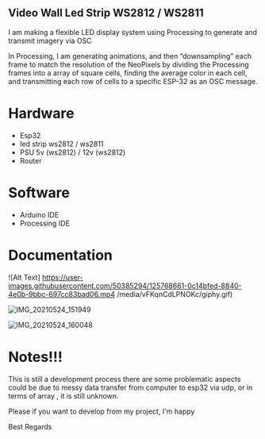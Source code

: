 ## Video Wall Led Strip WS2812 / WS2811

I am making a flexible LED display system using Processing to generate and transmit imagery via OSC

In Processing, I am generating animations, and then “downsampling” each frame to match the resolution of the NeoPixels by dividing the Processing frames into a array of square cells, finding the average color in each cell, and transmitting each row of cells to a specific ESP-32 as an OSC message.

# Hardware 
- Esp32 
- led strip ws2812 / ws2811
- PSU 5v (ws2812) / 12v (ws2812)
- Router

# Software
- Arduino IDE
- Processing IDE

# Documentation

![Alt Text]
https://user-images.githubusercontent.com/50385294/125768661-0c14bfed-8840-4e0b-9bbc-697cc83bad06.mp4
/media/vFKqnCdLPNOKc/giphy.gif)

![IMG_20210524_151949](https://user-images.githubusercontent.com/50385294/125770261-ba8915ca-e719-46be-922f-503f6972d2f6.jpg)


![IMG_20210524_160048](https://user-images.githubusercontent.com/50385294/125770272-52446407-a4c4-4b9f-a458-ed7c5690f08a.jpg)


# Notes!!!

This is still a development process there are some problematic aspects could be due to messy data transfer from computer to esp32 via udp, or in terms of array , it is still unknown.

Please if you want to develop from my project, I'm happy

Best Regards
